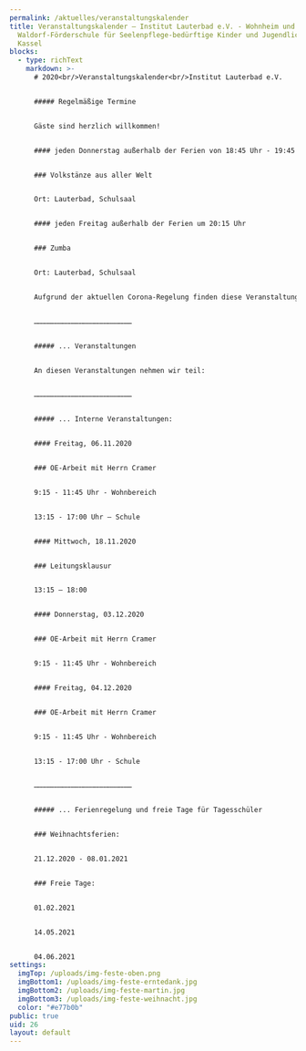 ```yaml
---
permalink: /aktuelles/veranstaltungskalender
title: Veranstaltungskalender – Institut Lauterbad e.V. - Wohnheim und
  Waldorf-Förderschule für Seelenpflege-bedürftige Kinder und Jugendliche in
  Kassel
blocks:
  - type: richText
    markdown: >-
      # 2020<br/>Veranstaltungskalender<br/>Institut Lauterbad e.V.


      ##### Regelmäßige Termine


      Gäste sind herzlich willkommen!


      #### jeden Donnerstag außerhalb der Ferien von 18:45 Uhr - 19:45 Uhr 


      ### Volkstänze aus aller Welt


      Ort: Lauterbad, Schulsaal


      #### jeden Freitag außerhalb der Ferien um 20:15 Uhr


      ### Zumba 


      Ort: Lauterbad, Schulsaal 


      Aufgrund der aktuellen Corona-Regelung finden diese Veranstaltungen nicht statt.


      ………………………………………………………………


      ##### ... Veranstaltungen


      An diesen Veranstaltungen nehmen wir teil:


      ………………………………………………………………


      ##### ... Interne Veranstaltungen: 


      #### Freitag, 06.11.2020 


      ### OE-Arbeit mit Herrn Cramer


      9:15 - 11:45 Uhr - Wohnbereich 


      13:15 - 17:00 Uhr – Schule


      #### Mittwoch, 18.11.2020 


      ### Leitungsklausur


      13:15 – 18:00


      #### Donnerstag, 03.12.2020 


      ### OE-Arbeit mit Herrn Cramer


      9:15 - 11:45 Uhr - Wohnbereich 


      #### Freitag, 04.12.2020 


      ### OE-Arbeit mit Herrn Cramer


      9:15 - 11:45 Uhr - Wohnbereich 


      13:15 - 17:00 Uhr - Schule


      ………………………………………………………………


      ##### ... Ferienregelung und freie Tage für Tagesschüler


      ### Weihnachtsferien:


      21.12.2020 - 08.01.2021 


      ### Freie Tage: 


      01.02.2021


      14.05.2021


      04.06.2021
settings:
  imgTop: /uploads/img-feste-oben.png
  imgBottom1: /uploads/img-feste-erntedank.jpg
  imgBottom2: /uploads/img-feste-martin.jpg
  imgBottom3: /uploads/img-feste-weihnacht.jpg
  color: "#e77b0b"
public: true
uid: 26
layout: default
---
```

